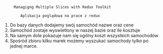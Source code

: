 
         Managigng Multiple Slices with Redux Toolkit

            Aplikacja poglądowa na prace z redux
 
1) Do bazy danych dodajemy swój samochód nazwe oraz cene
2) Samochód zostaje wyswietlony w naszej bazie oraz ile kosztuje
3) Na samym dole pokazuje nam się ogólny koszt wszystkich samochodów
4) Spośród zbioru kilku marek możemy wyszukać samochody tylko po jednej marce. 
